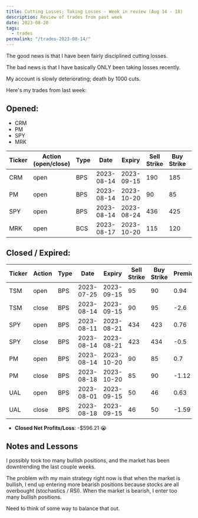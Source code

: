 ```yaml
---
title: Cutting Losses; Taking Losses - Week in review (Aug 14 - 18)
description: Review of trades from past week
date: 2023-08-20
tags:
  - trades
permalink: "/trades-2023-08-14/"
---
```


The good news is that I have been fairly disciplined cutting losses.

The bad news is that I have basically ONLY been taking losses recently.

My account is slowly deteriorating; death by 1000 cuts.

Here's my trades from last week:

## Opened:
- CRM
- PM
- SPY
- MRK

<div class="trade-table weekly full-width">

|**Ticker**|**Action (open/close)**|**Type**|**Date**|**Expiry**|**Sell Strike**|**Buy Strike**|**Premium**|**Qty**|**Fee**|**Net**|
|---|---|---|---|---|---|---|---|---|---|---|
|CRM|open|BPS|2023-08-14|2023-09-15|190|185|0.8|2|2.1|157.9|
|PM|open|BPS|2023-08-14|2023-10-20|90|85|0.7|2|1.4|138.6|
|SPY|open|BPS|2023-08-14|2023-08-24|436|425|0.68|1|2.5|65.5|
|MRK|open|BCS|2023-08-17|2023-10-20|115|120|0.88|1|1.4|86.6|

</div>

## Closed / Expired:

<div class = "trade-table monthly full-width">

|**Ticker**|**Action**|**Type**|**Date**|**Expiry**|**Sell Strike**|**Buy Strike**|**Premium**|**Qty**|**Fee**|**Net**|**Profit/Loss**|
|---|---|---|---|---|---|---|---|---|---|---|---|
|TSM|open|BPS|2023-07-25|2023-09-15|95|90|0.94|2|1.32|186.68|-$336.14|
|TSM|close|BPS|2023-08-14|2023-09-15|90|95|-2.6|2|2.82|-522.82|
|SPY|open|BPS|2023-08-11|2023-08-21|434|423|0.76|1|2.1|73.9|$21.80|
|SPY|close|BPS|2023-08-14|2023-08-21|423|434|-0.5|1|2.1|-52.1|
|PM|open|BPS|2023-08-14|2023-10-20|90|85|0.7|2|1.4|138.6|-$85.59|
|PM|close|BPS|2023-08-18|2023-10-20|85|90|-1.12|2|0.19|-224.19|
|UAL|open|BPS|2023-08-01|2023-09-15|50|46|0.63|2|2.8|123.2|-$196.28|
|UAL|close|BPS|2023-08-18|2023-09-15|46|50|-1.59|2|1.48|-319.48|

</div>

- **Closed Net Profits/Loss**: -$596.21 😭

## Notes and Lessons

I possibly took too many bullish positions, and the market has been downtrending the last couple weeks.

The problem with my main strategy right now is that when the market is bullish, I end up entering more bearish positions because stocks are all overbought (stochastics / RSI).  When the market is bearish, I enter too many bullish positions.

Need to think of some way to balance that out.  









